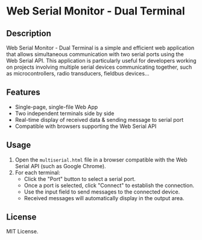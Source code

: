 # Web Serial Monitor - Dual Terminal

## Description

Web Serial Monitor - Dual Terminal is a simple and efficient web application that allows simultaneous communication with two serial ports using the Web Serial API. This application is particularly useful for developers working on projects involving multiple serial devices communicating together, such as microcontrollers, radio transducers, fieldbus devices...

## Features

- Single-page, single-file Web App
- Two independent terminals side by side
- Real-time display of received data & sending message to serial port
- Compatible with browsers supporting the Web Serial API

## Usage

1. Open the `multiserial.html` file in a browser compatible with the Web Serial API (such as Google Chrome).
2. For each terminal:
   - Click the "Port" button to select a serial port.
   - Once a port is selected, click "Connect" to establish the connection.
   - Use the input field to send messages to the connected device.
   - Received messages will automatically display in the output area.


## License

MIT License.